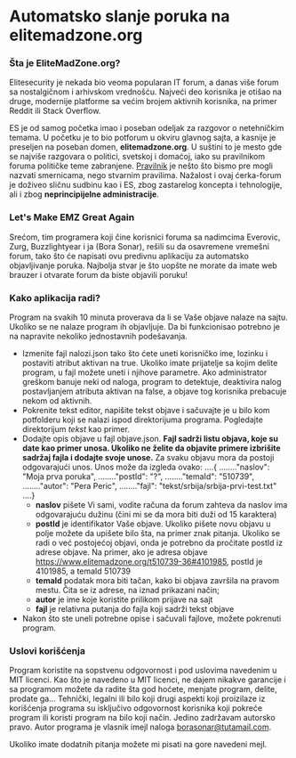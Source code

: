 # Automatsko slanje poruka na elitemadzone.org

### Šta je EliteMadZone.org?

Elitesecurity je nekada bio veoma popularan IT forum, a danas više forum sa nostalgičnom i arhivskom vrednošću. Najveći deo korisnika je otišao na druge, modernije platforme sa većim brojem aktivnih korisnika, na primer Reddit ili Stack Overflow. 

ES je od samog početka imao i poseban odeljak za razgovor o netehničkim temama. U početku je to bio potforum u okviru glavnog sajta, a kasnije je preseljen na poseban domen, **elitemadzone.org**. U suštini to je mesto gde se najviše razgovara o politici, svetskoj i domaćoj, iako su pravilnikom foruma političke teme zabranjene. [Pravilnik](https://www.youtube.com/watch?v=k9ojK9Q_ARE) je nešto što bismo pre mogli nazvati smernicama, nego stvarnim pravilima. Nažalost i ovaj ćerka-forum je doživeo sličnu sudbinu kao i ES, zbog zastarelog koncepta i tehnologije, ali i zbog **neprincipijelne administracije**. 

### Let's Make EMZ Great Again
Srećom, tim programera koji čine korisnici foruma sa nadimcima Everovic, Zurg, Buzzlightyear i ja (Bora Sonar), rešili su da osavremene vremešni forum, tako što će napisati ovu predivnu aplikaciju za automatsko objavljivanje poruka. Najbolja stvar je što uopšte ne morate da imate web brauzer i otvarate forum da biste objavili poruku!

### Kako aplikacija radi?

Program na svakih 10 minuta proverava da li se Vaše objave nalaze na sajtu. Ukoliko se ne nalaze program ih objavljuje. Da bi funkcionisao potrebno je na napravite nekoliko jednostavnih podešavanja.

- Izmenite fajl nalozi.json tako što ćete uneti korisničko ime, lozinku i postaviti atribut aktivan na true. Ukoliko imate prijatelje sa kojim delite program, u fajl možete uneti i njihove parametre. Ako administrator greškom banuje neki od naloga, program to detektuje, deaktivira nalog postavljanjem atributa aktivan na false, a objave tog korisnika prebacuje nekom od aktivnih.
 - Pokrenite tekst editor, napišite tekst objave i sačuvajte je u bilo kom potfolderu koji se nalazi ispod direktorijuma programa. Pogledajte direktorijum *tekst* kao primer.
- Dodajte opis objave u fajl objave.json. **Fajl sadrži listu objava, koje su date kao primer unosa. Ukoliko ne želite da objavite primere izbrišite sadržaj fajla i dodajte svoje unose.** Za svaku objavu mora da postoji odgovarajući unos. Unos može da izgleda ovako:
....{
........"naslov": "Moja prva poruka",
........"postId": "?",
........"temaId": "510739",
........"autor": "Pera Peric",
........"fajl": "tekst/srbija/srbija-prvi-test.txt"
....}
    - **naslov** pišete Vi sami, vodite računa da forum zahteva da naslov ima odgovarajuću dužinu (čini mi se da mora biti duži od 15 karaktera)
    - **postId** je identifikator Vaše objave. Ukoliko pišete novu objavu u polje možete da upišete bilo šta, na primer znak pitanja. Ukoliko se radi o već postojećoj objavi, onda je potrebno da pročitate postId iz adrese objave. Na primer, ako je adresa objave https://www.elitemadzone.org/t510739-36#4101985, postId je 4101985, a temaId 510739
    - **temaId** podatak mora biti tačan, kako bi objava završila na pravom mestu. Čita se iz adrese, na iznad prikazani način;
    - **autor**  je ime koje koristite prilikom prijave na sajt
    - **fajl** je relativna putanja do fajla koji sadrži tekst objave
- Nakon što ste uneli potrebne opise i sačuvali fajlove, možete pokrenuti program.

### Uslovi korišćenja

Program koristite na sopstvenu odgovornost i pod uslovima navedenim u MIT licenci. Kao što je navedeno u MIT licenci, ne dajem nikakve garancije i sa programom možete da radite šta god hoćete, menjate program, delite, prodate ga... Tehnički, legalni ili bilo koji drugi aspekti koji proizilaze iz korišćenja programa su isključivo odgovornost korisnika koji pokreće program ili koristi program na bilo koji način. Jedino zadržavam autorsko pravo. Autor programa je vlasnik imejl naloga borasonar@tutamail.com. 

Ukoliko imate dodatnih pitanja možete mi pisati na gore navedeni mejl.
